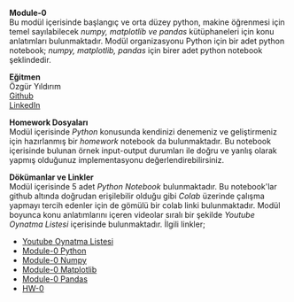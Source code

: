 **Module-0**        
Bu modül içerisinde başlangıç ve orta düzey python, makine öğrenmesi için temel sayılabilecek *numpy, matplotlib ve pandas* kütüphaneleri için konu anlatımları bulunmaktadır. Modül organizasyonu Python için bir adet python notebook; *numpy, matplotlib, pandas* için birer adet python notebook şeklindedir.

**Eğitmen**     
Özgür Yıldırım      
[Github](https://github.com/OzgurYldrm)       
[LinkedIn](https://www.linkedin.com/in/0zgur-yldrm/)      

**Homework Dosyaları**      
Modül içerisinde *Python* konusunda kendinizi denemeniz ve geliştirmeniz için hazırlanmış bir *homework* notebook da bulunmaktadır. Bu notebook içerisinde bulunan örnek input-output durumları ile doğru ve yanlış olarak yapmış olduğunuz implementasyonu değerlendirebilirsiniz.     

**Dökümanlar ve Linkler**       
Modül içerisinde 5 adet *Python Notebook* bulunmaktadır. Bu notebook'lar github altında doğrudan erişilebilir olduğu gibi *Colab* üzerinde çalışma yapmayı tercih edenler için de gömülü bir colab linki bulunmaktadır. Modül boyunca konu anlatımlarını içeren videolar sıralı bir şekilde *Youtube Oynatma Listesi* içerisinde bulunmaktadır. İlgili linkler;
- [Youtube Oynatma Listesi](https://www.youtube.com/playlist?list=PL5DdyLbQeYv0J9qZfa2kMW_10aMEUgUQF)  
- [Module-0 Python](https://colab.research.google.com/drive/1379Xm5LDojAA-a3mj25vXsJD3zeRtwpa?usp=sharing)  
- [Module-0 Numpy](https://colab.research.google.com/drive/1JQiFAzwDpL4ItlwDhW25-6giYLthD19n?usp=sharing)  
- [Module-0 Matplotlib](https://colab.research.google.com/drive/11Oh0rlzo-WByEuYvMww0omH0EatnLARz?usp=sharing)  
- [Module-0 Pandas](https://colab.research.google.com/drive/18FtSJUmv2euEgAkcG3xGZsI_6qLP7EVY?usp=sharing)  
- [HW-0](https://colab.research.google.com/drive/10ieB8A0anGoDt8Eweiwo2wxOtxtm7rru?usp=sharing)  